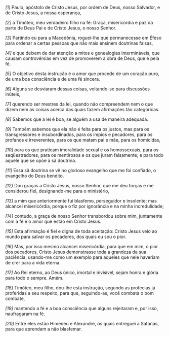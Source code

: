 *[1]* Paulo, apóstolo de Cristo Jesus, por ordem de Deus, nosso Salvador, e de Cristo Jesus, a nossa esperança,

*[2]* a Timóteo, meu verdadeiro filho na fé: Graça, misericórdia e paz da parte de Deus Pai e de Cristo Jesus, o nosso Senhor.

*[3]* Partindo eu para a Macedônia, roguei-lhe que permanecesse em Éfeso para ordenar a certas pessoas que não mais ensinem doutrinas falsas,

*[4]* e que deixem de dar atenção a mitos e genealogias intermináveis, que causam controvérsias em vez de promoverem a obra de Deus, que é pela fé.

*[5]* O objetivo desta instrução é o amor que procede de um coração puro, de uma boa consciência e de uma fé sincera.

*[6]* Alguns se desviaram dessas coisas, voltando-se para discussões inúteis,

*[7]* querendo ser mestres da lei, quando não compreendem nem o que dizem nem as coisas acerca das quais fazem afirmações tão categóricas.

*[8]* Sabemos que a lei é boa, se alguém a usa de maneira adequada.

*[9]* Também sabemos que ela não é feita para os justos, mas para os transgressores e insubordinados, para os ímpios e pecadores, para os profanos e irreverentes, para os que matam pai e mãe, para os homicidas,

*[10]* para os que praticam imoralidade sexual e os homossexuais, para os seqüestradores, para os mentirosos e os que juram falsamente; e para todo aquele que se opõe à sã doutrina.

*[11]* Essa sã doutrina se vê no glorioso evangelho que me foi confiado, o evangelho do Deus bendito.

*[12]* Dou graças a Cristo Jesus, nosso Senhor, que me deu forças e me considerou fiel, designando-me para o ministério,

*[13]* a mim que anteriormente fui blasfemo, perseguidor e insolente; mas alcancei misericórdia, porque o fiz por ignorância e na minha incredulidade;

*[14]* contudo, a graça de nosso Senhor transbordou sobre mim, juntamente com a fé e o amor que estão em Cristo Jesus.

*[15]* Esta afirmação é fiel e digna de toda aceitação: Cristo Jesus veio ao mundo para salvar os pecadores, dos quais eu sou o pior.

*[16]* Mas, por isso mesmo alcancei misericórdia, para que em mim, o pior dos pecadores, Cristo Jesus demonstrasse toda a grandeza da sua paciência, usando-me como um exemplo para aqueles que nele haveriam de crer para a vida eterna.

*[17]* Ao Rei eterno, ao Deus único, imortal e invisível, sejam honra e glória para todo o sempre. Amém.

*[18]* Timóteo, meu filho, dou-lhe esta instrução, segundo as profecias já proferidas a seu respeito, para que, seguindo-as, você combata o bom combate,

*[19]* mantendo a fé e a boa consciência que alguns rejeitaram e, por isso, naufragaram na fé.

*[20]* Entre eles estão Himeneu e Alexandre, os quais entreguei a Satanás, para que aprendam a não blasfemar.

